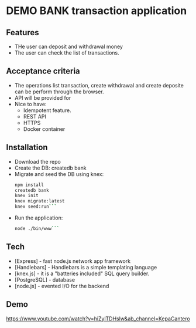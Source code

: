 # DEMO BANK transaction application

## Features
- THe user can deposit and withdrawal money
- The user can check the list of transactions. 

## Acceptance criteria
- The operations list transaction, create withdrawal and create deposite can be perform through the browser. 
- API will be provided for
- Nice to have:
    - Idempotent feature. 
    -   REST API
    -   HTTPS
    - Docker container

## Installation
- Download the repo
- Create the DB: createdb bank
- Migrate and seed the DB using knex:
    ```sh
    npm install
    createdb bank
    knex init
    knex migrate:latest
    knex seed:run```
- Run the application: 
     ```sh
    node ./bin/www```
## Tech

- [Express] - fast node.js network app framework
- [Handlebars] - Handlebars is a simple templating language
- [knex.js] -  it is a "batteries included" SQL query builder.
- [PostgreSQL] - database
- [node.js] - evented I/O for the backend

## Demo
https://www.youtube.com/watch?v=hiZylTDHslw&ab_channel=KepaCantero